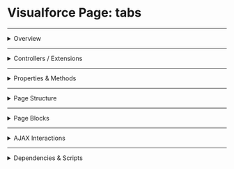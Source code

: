 # Visualforce Page: tabs

---

<details>
<summary>Overview</summary>

## Visualforce Page Overview: tabs

_No overview available._

### Purpose of the Page
_No purpose available._



### Metadata
- **API Version**: 54
- **Label**: Tabs

</details>

---

<details>
<summary>Controllers / Extensions</summary>

## Key Controllers / Extensions Used
- **Standard Controller**: None
- **Custom Controller**: None
- **Extensions**: 
  None

</details>

---

<details>
<summary>Properties & Methods</summary>

## Properties
_No public properties found in associated Apex controllers/extensions._

---

## Methods
_No public methods found in associated Apex controllers/extensions._

</details>

---

<details>
<summary>Page Structure</summary>

### Forms
- No `apex:form` detected

### Inputs
- No input bindings detected

### Buttons
- No actionable buttons or links detected

</details>

---

<details>
<summary>Page Blocks</summary>

## Page Blocks on the Page
_No `apex:pageBlock` components detected._

</details>

---

<details>
<summary>AJAX Interactions</summary>

- No `apex:actionSupport` components detected.

- No `apex:outputPanel` components detected.

</details>

---

<details>
<summary>Dependencies & Scripts</summary>

### Objects
- No SObject dependencies detected.

### Fields
- No field dependencies detected.

### Custom Components
- No custom components detected.

### Scripts
- No script tags detected.

</details>